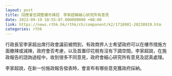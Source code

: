 ```yaml
---
layout: post
title: 回應會否調整樓市辣招　李家超稱細心研究所有意見
date: 2023-09-19 10:55:07.000000000 +08:00
link: https://news.rthk.hk/rthk/ch/component/k2/1718981-20230919.htm
categories: rthk
---
```


行政長官李家超出席行政會議前被問到，有政商界人士希望政府可以在樓市措施方面撤辣或減辣，政府會否考慮，以及首置印花稅有沒有下調空間。李家超說，在施政報告的諮詢過程中，收到很多不同意見，政府會細心研究所有意見及認真處理。

李家超說，在新一份施政報告發表時，會宣布有哪些意見獲政府採納。
